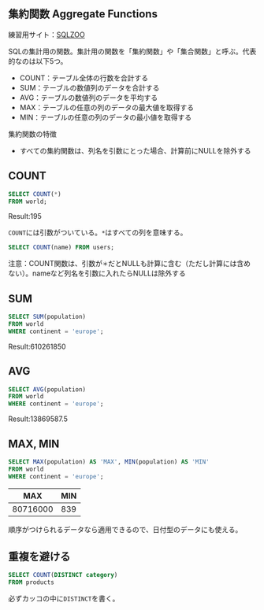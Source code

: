 ## 集約関数 Aggregate Functions

練習用サイト：[SQLZOO](https://sqlzoo.net/)

SQLの集計用の関数。集計用の関数を「集約関数」や「集合関数」と呼ぶ。代表的なのは以下5つ。

- COUNT：テーブル全体の行数を合計する
- SUM：テーブルの数値列のデータを合計する
- AVG：テーブルの数値列のデータを平均する
- MAX：テーブルの任意の列のデータの最大値を取得する
- MIN：テーブルの任意の列のデータの最小値を取得する

集約関数の特徴

- すべての集約関数は、列名を引数にとった場合、計算前にNULLを除外する

## COUNT

```sql
SELECT COUNT(*)
FROM world;
```

Result:195

`COUNT`には引数がついている。`*`はすべての列を意味する。

```sql
SELECT COUNT(name) FROM users;
```

注意：COUNT関数は、引数が`＊`だとNULLも計算に含む（ただし計算には含めない）。nameなど列名を引数に入れたらNULLは除外する

## SUM

```sql
SELECT SUM(population)
FROM world
WHERE continent = 'europe';
```

Result:610261850

## AVG

```sql
SELECT AVG(population)
FROM world
WHERE continent = 'europe';
```

Result:13869587.5

## MAX, MIN

```sql
SELECT MAX(population) AS 'MAX', MIN(population) AS 'MIN'
FROM world
WHERE continent = 'europe';
```

|MAX|MIN|
|---|---|
| 80716000 | 839 |

順序がつけられるデータなら適用できるので、日付型のデータにも使える。

## 重複を避ける

```sql
SELECT COUNT(DISTINCT category)
FROM products
```

必ずカッコの中に`DISTINCT`を書く。



